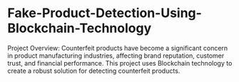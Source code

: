 # Fake-Product-Detection-Using-Blockchain-Technology
Project Overview: Counterfeit products have become a significant concern in product manufacturing industries, affecting brand reputation, customer trust, and financial performance. This project uses Blockchain technology to create a robust solution for detecting counterfeit products. 
